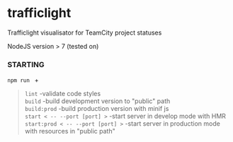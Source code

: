 # trafficlight
Trafficlight visualisator for TeamCity project statuses 

NodeJS version > 7 (tested on)

### STARTING

`npm run ` + 
>  `lint`  -validate code styles  
>  `build` -build development version to "public" path  
>  `build:prod` -build production version with minif js  
>  `start < -- --port [port] >` -start server in develop mode with HMR  
>  `start:prod < -- --port [port] >` -start server in production mode with resources in "public path"  
